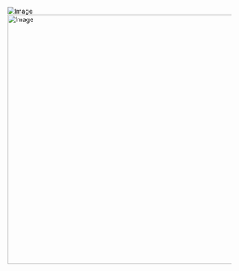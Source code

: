 ![Image](https://github.com/user-attachments/assets/07d49d61-6f94-4865-9361-60fa3d168260)
<img width="559" alt="Image" src="https://github.com/user-attachments/assets/4dd795ac-f09a-4c65-a3d1-94335572142b" />
